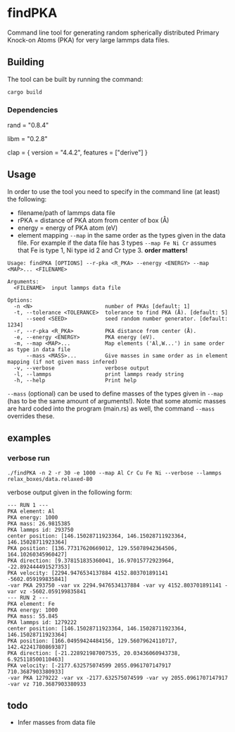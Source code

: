 # findPKA

Command line tool for generating random spherically distributed Primary Knock-on Atoms (PKA) for very large lammps data files. 


## Building
The tool can be built by running the command: 

```cargo build```

### Dependencies

rand = "0.8.4"

libm = "0.2.8"

clap = { version = "4.4.2", features = ["derive"] }

## Usage
In order to use the tool you need to specify in the command line (at least) the following:

* filename/path of lammps data file
* rPKA = distance of PKA atom from center of box (Å)
* energy = energy of PKA atom (eV)
* element mapping ```--map``` in the same order as the types given in the data file. For example if the data file has 3 types ```--map Fe Ni Cr``` assumes that Fe is type 1, Ni type id 2 and Cr type 3. **order matters!** 

```
Usage: findPKA [OPTIONS] --r-pka <R_PKA> --energy <ENERGY> --map <MAP>... <FILENAME>

Arguments:
  <FILENAME>  input lammps data file

Options:
  -n <N>                       number of PKAs [default: 1]
  -t, --tolerance <TOLERANCE>  tolerance to find PKA (Å). [default: 5]
      --seed <SEED>            seed random number generator. [default: 1234]
  -r, --r-pka <R_PKA>          PKA distance from center (Å).
  -e, --energy <ENERGY>        PKA energy (eV).
  -m, --map <MAP>...           Map elements ('Al,W...') in same order as type in data file
      --mass <MASS>...         Give masses in same order as in element mapping (if not given mass infered)
  -v, --verbose                verbose output
  -l, --lammps                 print lammps ready string
  -h, --help                   Print help

```

```--mass``` (optional) can be used to define masses of the types given in ```--map``` (has to be the same amount of arguments!). Note that some atomic masses are hard coded into the program (main.rs) as well, the command ```--mass``` overrides these.

## examples

### verbose run
```
./findPKA -n 2 -r 30 -e 1000 --map Al Cr Cu Fe Ni --verbose --lammps relax_boxes/data.relaxed-80
```
verbose output given in the following form:
```
--- RUN 1 ---
PKA element: Al
PKA energy: 1000
PKA mass: 26.9815385
PKA lammps id: 293750
center position: [146.15028711923364, 146.15028711923364, 146.15028711923364]
PKA position: [136.77317620669012, 129.55078942364506, 164.10260345960427]
PKA direction: [9.378151835360041, 16.97015772923964, -22.892444491527353]
PKA velocity: [2294.9476534137884 4152.803701891141 -5602.059199835841]
-var PKA 293750 -var vx 2294.9476534137884 -var vy 4152.803701891141 -var vz -5602.059199835841
--- RUN 2 ---
PKA element: Fe
PKA energy: 1000
PKA mass: 55.845
PKA lammps id: 1279222
center position: [146.15028711923364, 146.15028711923364, 146.15028711923364]
PKA position: [166.04959424484156, 129.56079624110717, 142.42241780869387]
PKA direction: [-21.228921987007535, 20.03436060943738, 6.925118500110463]
PKA velocity: [-2177.632575074599 2055.0961707147917 710.3687903380933]
-var PKA 1279222 -var vx -2177.632575074599 -var vy 2055.0961707147917 -var vz 710.3687903380933
```

## todo

* Infer masses from data file
